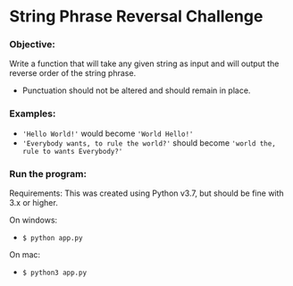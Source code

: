 # String Phrase Reversal Challenge

### Objective:
Write a function that will take any given string as input and will output the reverse order of the string phrase.
    
* Punctuation should not be altered and should remain in place.

### Examples:
- `'Hello World!'` would become `'World Hello!'`
- `'Everybody wants, to rule the world?'` should become `'world the, rule to wants Everybody?'`

### Run the program:
Requirements:
This was created using Python v3.7, but should be fine with 3.x or higher.

On windows:
- `$ python app.py`
  
On mac:
- `$ python3 app.py`
        
